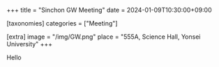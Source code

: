 +++
title = "Sinchon GW Meeting"
date = 2024-01-09T10:30:00+09:00

[taxonomies]
categories = ["Meeting"]

[extra]
image = "/img/GW.png"
place = "555A, Science Hall, Yonsei University"
+++

Hello
